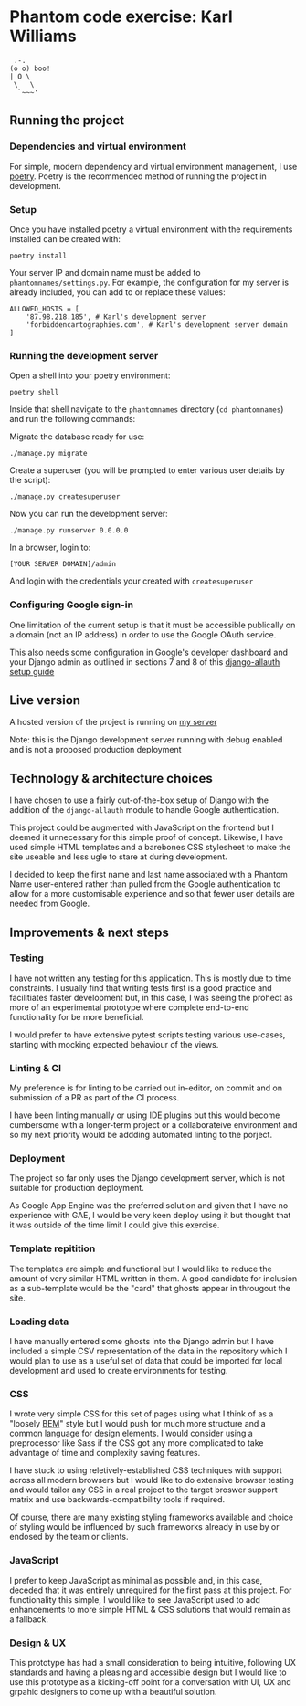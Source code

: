 # Phantom code exercise: Karl Williams

```
 .-.
(o o) boo!
| O \
 \   \
  `~~~'
```

## Running the project

### Dependencies and virtual environment

For simple, modern dependency and virtual environment management, I use [poetry]().
Poetry is the recommended method of running the project in development.

### Setup

Once you have installed poetry a virtual environment with the requirements installed can be created with:

`poetry install`

Your server IP and domain name must be added to `phantomnames/settings.py`. For example, the configuration for my server is already included, you can add to or replace these values:

```
ALLOWED_HOSTS = [
    '87.98.218.185', # Karl's development server
    'forbiddencartographies.com', # Karl's development server domain
]
```

### Running the development server

Open a shell into your poetry environment:

`poetry shell`

Inside that shell navigate to the `phantomnames` directory (`cd phantomnames`) and run the following commands:

Migrate the database ready for use:

`./manage.py migrate`

Create a superuser (you will be prompted to enter various user details by the script):

`./manage.py createsuperuser`

Now you can run the development server:

`./manage.py runserver 0.0.0.0`

In a browser, login to:

`[YOUR SERVER DOMAIN]/admin`

And login with the credentials your created with `createsuperuser`

### Configuring Google sign-in

One limitation of the current setup is that it must be accessible publically on a domain (not an IP address) in order to use the Google OAuth service.

This also needs some configuration in Google's developer dashboard and your Django admin as outlined in sections 7 and 8 of this [django-allauth setup guide](https://whizzoe.medium.com/in-5-mins-set-up-google-login-to-sign-up-users-on-django-e71d5c38f5d5)

## Live version

A hosted version of the project is running on [my server](http://forbiddencartographies.com:8080/)

Note: this is the Django development server running with debug enabled and is not a proposed production deployment

## Technology & architecture choices

I have chosen to use a fairly out-of-the-box setup of Django with the addition of the `django-allauth` module to handle Google authentication.

This project could be augmented with JavaScript on the frontend but I deemed it unnecessary for this simple proof of concept. Likewise, I have used simple HTML templates and a barebones CSS stylesheet to make the site useable and less ugle to stare at during development.

I decided to keep the first name and last name associated with a Phantom Name user-entered rather than pulled from the Google authentication to allow for a more customisable experience and so that fewer user details are needed from Google.


## Improvements & next steps

### Testing

I have not written any testing for this application. This is mostly due to time constraints. I usually find that writing tests first is a good practice and facilitiates faster development but, in this case, I was seeing the prohect as more of an experimental prototype where complete end-to-end functionality for be more beneficial.

I would prefer to have extensive pytest scripts testing various use-cases, starting with mocking expected behaviour of the views.

### Linting & CI

My preference is for linting to be carried out in-editor, on commit and on submission of a PR as part of the CI process.

I have been linting manually or using IDE plugins but this would become cumbersome with a longer-term project or a collaborateive environment and so my next priority would be addding automated linting to the porject.

### Deployment

The project so far only uses the Django development server, which is not suitable for production deployment.

As Google App Engine was the preferred solution and given that I have no experience with GAE, I would be very keen deploy using it but thought that it was outside of the time limit I could give this exercise.

### Template repitition

The templates are simple and functional but I would like to reduce the amount of very similar HTML written in them. A good candidate for inclusion as a sub-template would be the "card" that ghosts appear in througout the site.

### Loading data

I have manually entered some ghosts into the Django admin but I have included a simple CSV representation of the data in the repository which I would plan to use as a useful set of data that could be imported for local development and used to create environments for testing.

### CSS

I wrote very simple CSS for this set of pages using what I think of as a "loosely [BEM](http://getbem.com/)" style but I would push for much more structure and a common language for design elements. I would consider using a preprocessor like Sass if the CSS got any more complicated to take advantage of time and complexity saving features.

I have stuck to using reletively-established CSS techniques with support across all modern browsers but I would like to do extensive browser testing and would tailor any CSS in a real project to the target broswer support matrix and use backwards-compatibility tools if required.

Of course, there are many existing styling frameworks available and choice of styling would be influenced by such frameworks already in use by or endosed by the team or clients.

### JavaScript

I prefer to keep JavaScript as minimal as possible and, in this case, deceded that it was entirely unrequired for the first pass at this project. For functionality this simple, I would like to see JavaScript used to add enhancements to more simple HTML & CSS solutions that would remain as a fallback.

### Design & UX

This prototype has had a small consideration to being intuitive, following UX standards and having a pleasing and accessible design but I would like to use this prototype as a kicking-off point for a conversation with UI, UX and grpahic designers to come up with a beautiful solution.